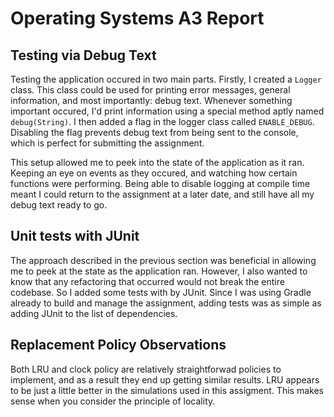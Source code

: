 # Operating Systems A3 Report

## Testing via Debug Text

Testing the application occured in two main parts. Firstly, I created a `Logger` class. This class could be used for printing error messages, general information, and most importantly: debug text. Whenever something important occured, I'd print information using a special method aptly named `debug(String)`. I then added a flag in the logger class called `ENABLE_DEBUG`. Disabling the flag prevents debug text from being sent to the console, which is perfect for submitting the assignment.

This setup allowed me to peek into the state of the application as it ran. Keeping an eye on events as they occured, and watching how certain functions were performing. Being able to disable logging at compile time meant I could return to the assignment at a later date, and still have all my debug text ready to go.

## Unit tests with JUnit

The approach described in the previous section was beneficial in allowing me to peek at the state as the application ran. However, I also wanted to know that any refactoring that occurred would not break the entire codebase. So I added some tests with by JUnit. Since I was using Gradle already to build and manage the assignment, adding tests was as simple as adding JUnit to the list of dependencies.

## Replacement Policy Observations

Both LRU and clock policy are relatively straightforwad policies to implement, and as a result they end up getting similar results. LRU appears to be just a little better in the simulations used in this assigment. This makes sense when you consider the principle of locality. 
